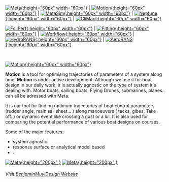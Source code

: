 [![Meta](https://github.com/bmuyl/assets/blob/master/Logos/Meta-Cosme/MetaLogo.png?raw=true){:height="60px" width="60px"}](\2020\02\01\Meta.html)
| [![Motion](https://github.com/bmuyl/assets/blob/master/Logos/Meta-Cosme/MotionLogo.png?raw=true){:height="60px" width="60px"}](\2020\02\01\Motion.html)
| [![MetaSim](https://github.com/bmuyl/assets/blob/master/Logos/Meta-Cosme/MetaSimLogo.png?raw=true){:height="60px" width="60px"}](\2020\02\01\MetaSim.html)
| [![Neptune](https://github.com/bmuyl/assets/blob/master/Logos/Meta-Cosme/NeptuneLogo.png?raw=true){:height="60px" width="60px"}](\2020\02\01\Neptune.html)
| [![CliMax](https://github.com/bmuyl/assets/blob/master/Logos/Meta-Cosme/CliMaxLogo.png?raw=true){:height="60px" width="60px"}](\2020\02\01\CliMax.html)

[![FoilPerf](https://github.com/bmuyl/assets/blob/master/Logos/Meta-Cosme/FoilPerfLogo.png?raw=true){:height="60px" width="60px"}](\2020\02\01\FoilPerf.html)
| [![Fitting](https://github.com/bmuyl/assets/blob/master/Logos/Meta-Cosme/FittingLogo.png?raw=true){:height="60px" width="60px"}](\2020\02\01\Fitting.html)
| [![Workflow](https://github.com/bmuyl/assets/blob/master/Logos/Meta-Cosme/WorkflowLogo.png?raw=true){:height="60px" width="60px"}](\2020\02\01\Workflow.html)
| [![HydroRANS](https://github.com/bmuyl/assets/blob/master/Logos/Meta-Cosme/HydroRANSLogo.png?raw=true){:height="60px" width="60px"}](\2020\02\01\HydroRANS.html)
| [![AeroRANS](https://github.com/bmuyl/assets/blob/master/Logos/Meta-Cosme/AeroRANSLogo.png?raw=true){:height="60px" width="60px"}](\2020\02\01\AeroRANS.html)

<br/>

 [![Motion](https://github.com/bmuyl/assets/blob/master/Logos/Meta-Cosme/MotionLogo.png?raw=true){:height="60px" width="60px"}](\2020\02\01\Motion.html)

**Motion** is a tool for optimising trajectories of parameters of a system along time. **Motion** is under active development.
Although we use it for boat design in our daily work, it is actually agnostic on the type of system it's dealing with.
Motor boats, sailing boats, Flying Drones, submarines, planes.. can all be adressed with Meta.

It is our tool for finding optimum trajectories of boat control parameters (rudder angle, main sail sheet... ) along manoeuvers ( tacks, gibes, Take off..) or dynamic event like crossing a gust or a lul. It is also used for comparing the potential performance of various boat designs on courses.


Some of the major features:
- system agnostic
- response surface or analytical model based
- ..

[![Meta](\images\2020\02\Motion\FFSImage1.png?raw=true){:height="200px" }](\images\2020\02\Motion\FFSImage1.png)
[![Meta](\images\2020\02\Motion\FFSImage2.png?raw=true){:height="200px" }](\images\2020\02\Motion\FFSImage2.png)




###### Visit  [BenjaminMuylDesign Website](https://www.bmuyl.com)
